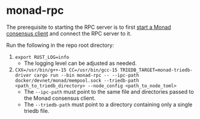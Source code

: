 # monad-rpc

The prerequisite to starting the RPC server is to first [start a Monad consensus client](/monad-node/README.md) and connect the RPC server to it.

Run the following in the repo root directory:
1. `export RUST_LOG=info`
    - The logging level can be adjusted as needed.
2. `CXX=/usr/bin/g++-15 CC=/usr/bin/gcc-15 TRIEDB_TARGET=monad-triedb-driver cargo run --bin monad-rpc -- --ipc-path docker/devnet/monad/mempool.sock --triedb-path <path_to_triedb_directory> --node_config <path_to_node_toml>`
    - The `--ipc-path` must point to the same file and directories passed to the Monad consensus client.
    - The `--triedb-path` must point to a directory containing only a single triedb file.

